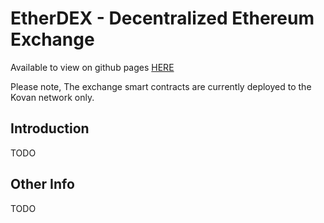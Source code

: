 # EtherDEX - Decentralized Ethereum Exchange

Available to view on github pages [HERE](https://alexroan.github.io/EthereumDEX/)

Please note, The exchange smart contracts are currently deployed to the Kovan network only.

## Introduction

TODO

## Other Info

TODO